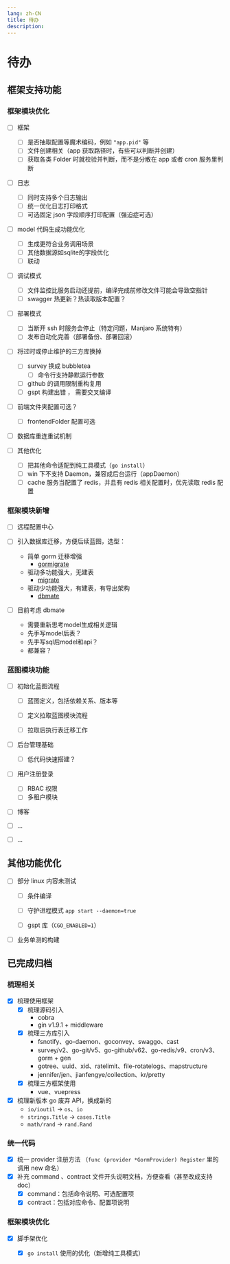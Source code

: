 ```yaml
---
lang: zh-CN
title: 待办
description: 
---
```

# 待办

## 框架支持功能

### 框架模块优化

- [ ] 框架
    - [ ] 是否抽取配置等魔术编码，例如 `"app.pid"` 等
    - [ ] 文件创建相关（app 获取路径时，有些可以判断并创建）
    - [ ] 获取各类 Folder 时就校验并判断，而不是分散在 app 或者 cron 服务里判断

- [ ] 日志
    - [ ] 同时支持多个日志输出
    - [ ] 统一优化日志打印格式
    - [ ] 可选固定 json 字段顺序打印配置（强迫症可选）

- [ ] model 代码生成功能优化
    - [ ] 生成更符合业务调用场景
    - [ ] 其他数据源如sqlite的字段优化
    - [ ] 联动

- [ ] 调试模式
    - [ ] 文件监控比服务启动还提前，编译完成前修改文件可能会导致空指针
    - [ ] swagger 热更新？热读取版本配置？

- [ ] 部署模式
    - [ ] 当断开 ssh 时服务会停止（特定问题，Manjaro 系统特有）
    - [ ] 发布自动化完善（部署备份、部署回滚）

- [ ] 将过时或停止维护的三方库换掉
    - [ ] survey 换成 bubbletea
        - [ ] 命令行支持静默运行参数
    - [ ] github 的调用限制重构复用
    - [ ] gspt 构建出错 ， 需要交叉编译

- [ ] 前端文件夹配置可选？
  - [ ] frontendFolder 配置可选

- [ ] 数据库重连重试机制

- [ ] 其他优化
  - [ ] 把其他命令适配到纯工具模式（`go install`）
  - [ ] win 下不支持 Daemon，兼容成后台运行（appDaemon）
  - [ ] cache 服务当配置了 redis，并且有 redis 相关配置时，优先读取 redis 配置

### 框架模块新增

- [ ] 远程配置中心

- [ ] 引入数据库迁移，方便后续蓝图，选型：
  - 简单 gorm 迁移增强
    - [gormigrate](https://github.com/go-gormigrate/gormigrate)
  - 驱动多功能强大，无建表
    - [migrate](https://github.com/golang-migrate/migrate)
  - 驱动少功能强大，有建表，有导出架构
    - [dbmate](https://github.com/amacneil/dbmate)
- [ ] 目前考虑 dbmate 
  - 需要重新思考model生成相关逻辑
  - 先手写model后表？
  - 先手写sql后model和api？
  - 都兼容？

### 蓝图模块功能

- [ ] 初始化蓝图流程
  - [ ] 蓝图定义，包括依赖关系、版本等
  - [ ] 定义拉取蓝图模块流程
  - [ ] 拉取后执行表迁移工作


- [ ] 后台管理基础
    - [ ] 低代码快速搭建？
- [ ] 用户注册登录
    - [ ] RBAC 权限
    - [ ] 多租户模块
- [ ] 博客
- [ ] ...
- [ ] ...


## 其他功能优化

- [ ] 部分 linux 内容未测试
  - [ ] 条件编译
  - [ ] 守护进程模式 `app start --daemon=true`
  - [ ] gspt 库（`CGO_ENABLED=1`）


- [ ] 业务单测的构建


## 已完成归档

### 梳理相关

- [x] 梳理使用框架
    - [x] 梳理源码引入
        - cobra
        - gin v1.9.1 + middleware
    - [x] 梳理三方库引入
        - fsnotify、go-daemon、goconvey、swaggo、cast
        - survey/v2、go-git/v5、go-github/v62、go-redis/v9、cron/v3、gorm + gen
        - gotree、uuid、xid、ratelimit、file-rotatelogs、mapstructure
        - jennifer/jen、jianfengye/collection、kr/pretty
    - [x] 梳理三方框架使用
        - vue、vuepress

- [x] 梳理新版本 go 废弃 API，换成新的
    - `io/ioutil` -> `os`、`io`
    - `strings.Title` -> `cases.Title`
    - `math/rand` -> `rand.Rand`

### 统一代码

- [x] 统一 provider 注册方法 （`func (provider *GormProvider) Register` 里的调用 new 命名）
- [x] 补充 command 、contract 文件开头说明文档，方便查看（甚至改成支持 doc）
    - [x] command：包括命令说明、可选配置项
    - [x] contract：包括对应命令、配置项说明

### 框架模块优化

- [x] 脚手架优化
  - [x] `go install` 使用的优化（新增纯工具模式）



